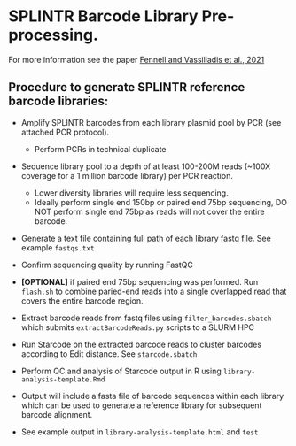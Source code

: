 # SPLINTR Barcode Library Pre-processing. 

For more information see the paper [Fennell and Vassiliadis et al., 2021](https://www.nature.com/articles/s41586-021-04206-7)

## Procedure to generate SPLINTR reference barcode libraries:

- Amplify SPLINTR barcodes from each library plasmid pool by PCR (see attached PCR protocol).
  - Perform PCRs in technical duplicate

- Sequence library pool to a depth of at least 100-200M reads (~100X coverage for a 1 million barcode library) per PCR reaction.
  - Lower diversity libraries will require less sequencing. 
  - Ideally perform single end 150bp or paired end 75bp sequencing, DO NOT perform single end 75bp as reads will not cover the entire barcode.	

- Generate a text file containing full path of each library fastq file. See example `fastqs.txt`

- Confirm sequencing quality by running FastQC

- **[OPTIONAL]** if paired end 75bp sequencing was performed. Run `flash.sh` to combine paried-end reads into a single overlapped read that covers the entire barcode region.

- Extract barcode reads from fastq files using `filter_barcodes.sbatch` which submits `extractBarcodeReads.py` scripts to a SLURM HPC

- Run Starcode on the extracted barcode reads to cluster barcodes according to Edit distance. See `starcode.sbatch`

- Perform QC and analysis of Starcode output in R using `library-analysis-template.Rmd`

- Output will include a fasta file of barcode sequences within each library which can be used to generate a reference library for subsequent barcode alignment.

- See example output in `library-analysis-template.html` and `test`